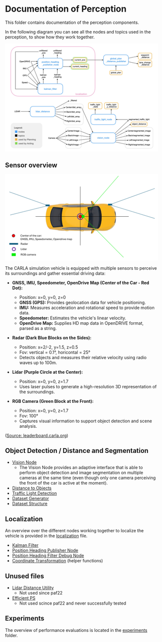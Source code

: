 # Documentation of Perception

This folder contains documentation of the perception components.

In the following diagram you can see all the nodes and topics used in the perception, to show how they work together.

![Perception Overview](../../doc/assets/perception/perception_overview.png)

## Sensor overview

![Perception Overview](../../doc/assets/perception/carla_sensor_overview.png)

The CARLA simulation vehicle is equipped with multiple sensors to perceive its surroundings and gather essential driving data:

- **GNSS, IMU, Speedometer, OpenDrive Map (Center of the Car - Red Dot):**
  - Position: x=0, y=0, z=0
  - **GNSS (GPS):** Provides geolocation data for vehicle positioning.
  - **IMU:** Measures acceleration and rotational speed to provide motion data.
  - **Speedometer:** Estimates the vehicle's linear velocity.
  - **OpenDrive Map:** Supplies HD map data in OpenDRIVE format, parsed as a string.

- **Radar (Dark Blue Blocks on the Sides):**
  - Position: x=2/-2, y=1.5, z=0.5
  - Fov: vertical = 0.1°, horicontal = 25°
  - Detects objects and measures their relative velocity using radio waves up to 100m.

- **Lidar (Purple Circle at the Center):**
  - Position: x=0, y=0, z=1.7
  - Uses laser pulses to generate a high-resolution 3D representation of the surroundings.

- **RGB Camera (Green Block at the Front):**
  - Position: x=0, y=0, z=1.7
  - Fov: 100°
  - Captures visual information to support object detection and scene analysis.

([Source: leaderboard.carla.org](https://leaderboard.carla.org/get_started_v2_0/?utm_source=chatgpt.com))

## Object Detection / Distance and Segmentation

- [Vision Node](./vision_node.md)
  - The Vision Node provides an adaptive interface that is able to perform object detection and image segmentation on multiple cameras at the same time
  (even though only one camera perceiving the front of the car is active at the moment).
- [Distance to Objects](./distance_to_objects.md)
- [Traffic Light Detection](./traffic_light_detection.md)
- [Dataset Generator](./dataset_generator.md)
- [Dataset Structure](./dataset_structure.md)

## Localization

An overview over the different nodes working together to localize the vehicle is provided in the [localization](./localization.md) file.

- [Kalman Filter](./kalman_filter.md)
- [Position Heading Publisher Node](./position_heading_publisher_node.md)
- [Position Heading Filter Debug Node](./position_heading_filter_debug_node.md)
- [Coordinate Transformation](./coordinate_transformation.md) (helper functions)

## Unused files

- [Lidar Distance Utility](./lidar_distance_utility.md)
  - Not used since paf22
- [Efficient PS](./efficientps.md)
  - Not used scince paf22 and never successfully tested

## Experiments

The overview of performance evaluations is located in the [experiments](./experiments/README.md) folder.
